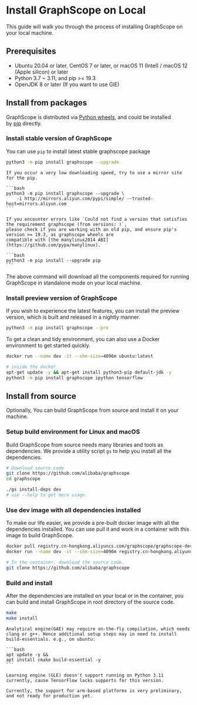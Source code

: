 # Install GraphScope on Local

This guide will walk you through the process of installing GraphScope on your local machine.

## Prerequisites

- Ubuntu 20.04 or later, CentOS 7 or later, or macOS 11 (Intel) / macOS 12 (Apple silicon) or later
- Python 3.7 ~ 3.11, and pip >= 19.3
- OpenJDK 8 or later (If you want to use GIE)

## Install from packages
GraphScope is distributed via [Python wheels](https://pypi.org/project/graphscope), and could be installed by [pip](https://pip.pypa.io/en/stable/) directly.

### Install stable version of GraphScope
You can use `pip` to install latest stable graphscope package

```bash
python3 -m pip install graphscope --upgrade
```

````{tip}
If you occur a very low downloading speed, try to use a mirror site for the pip.

```bash
python3 -m pip install graphscope --upgrade \
    -i http://mirrors.aliyun.com/pypi/simple/ --trusted-host=mirrors.aliyun.com
```

If you encounter errors like `Could not find a version that satisfies the requirement graphscope (from versions: )`,
please check if you are working with an old pip, and ensure pip's version >= 19.3, as graphscope wheels are
compatible with [the manylinux2014 ABI](https://github.com/pypa/manylinux).

```bash
python3 -m pip install --upgrade pip
```
````

The above command will download all the components required for running GraphScope in standalone mode on your local machine.

### Install preview version of GraphScope
If you wish to experience the latest features, you can install the preview version, which is built and released in a nightly manner.

```bash
python3 -m pip install graphscope --pre
```

To get a clean and tidy environment, you can also use a Docker environment to get started quickly.

```bash
docker run --name dev -it --shm-size=4096m ubuntu:latest

# inside the docker
apt-get update -y && apt-get install python3-pip default-jdk -y
python3 -m pip install graphscope ipython tensorflow
```

## Install from source

Optionally, You can build GraphScope from source and install it on your machine.

### Setup build environment for Linux and macOS

Build GraphScope from source needs many libraries and tools as dependencies. We provide a utility script `gs`
to help you install all the dependencies.

```bash
# Download source code
git clone https://github.com/alibaba/graphscope
cd graphscope

./gs install-deps dev
# use --help to get more usage.
```

### Use dev image with all dependencies installed

To make our life easier, we provide a pre-built docker image with all the dependencies installed. 
You can use pull it and work in a container with this image to build GraphScope.

```bash
docker pull registry.cn-hongkong.aliyuncs.com/graphscope/graphscope-dev:latest
docker run --name dev -it --shm-size=4096m registry.cn-hongkong.aliyuncs.com/graphscope/graphscope-dev:latest

# In the container, download the source code.
git clone https://github.com/alibaba/graphscope
```

### Build and install

After the dependencies are installed on your local or in the container, 
you can build and install GraphScope in root directory of the source code.

```bash
make
make install
```

````{note}
Analytical engine(GAE) may require on-the-fly compilation, which needs clang or g++. Hence additional setup steps may in need to install build-essentials. e.g., on ubuntu: 

```bash
apt update -y &&
apt install cmake build-essential -y
```
````

````{note}
Learning engine (GLE) doesn't support running on Python 3.11 currently, cause TensorFlow lacks supports for this version.
````

````{note}
Currently, the support for arm-based platforms is very preliminary, and not ready for production yet.
````